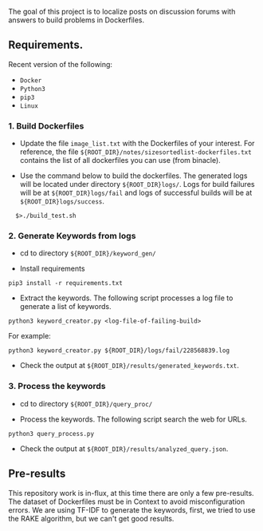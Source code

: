 The goal of this project is to localize posts on discussion forums
with answers to build problems in Dockerfiles.

## Requirements.
Recent version of the following:

- `Docker`
- `Python3`
- `pip3`
- `Linux`

### 1. Build Dockerfiles

- Update the file `image_list.txt` with the Dockerfiles of your
interest. For reference, the file
`${ROOT_DIR}/notes/sizesortedlist-dockerfiles.txt` contains the list of all
dockerfiles you can use (from binacle).

- Use the command below to build the dockerfiles. The generated logs
  will be located under directory `${ROOT_DIR}logs/`. Logs for build failures
  will be at `${ROOT_DIR}logs/fail` and logs of successful builds will be at
  `${ROOT_DIR}logs/success`.

```
  $>./build_test.sh
```

### 2. Generate Keywords from logs

- cd to directory `${ROOT_DIR}/keyword_gen/` 

- Install requirements

```
pip3 install -r requirements.txt
```

- Extract the keywords. The following script processes a log file to generate a list of keywords.

```
python3 keyword_creator.py <log-file-of-failing-build>
```

For example:

```
python3 keyword_creator.py ${ROOT_DIR}/logs/fail/228568839.log
```

- Check the output at `${ROOT_DIR}/results/generated_keywords.txt`.

### 3. Process the keywords

- cd to directory `${ROOT_DIR}/query_proc/`

- Process the keywords. The following script search the web for URLs.

```
python3 query_process.py 
```

- Check the output at `${ROOT_DIR}/results/analyzed_query.json`.

## Pre-results

This repository work is in-flux, at this time there are only a few pre-results. The dataset of Dockerfiles must be in Context to avoid misconfiguration errors.
We are using TF-IDF to generate the keywords, first, we tried to use the RAKE algorithm, but we can't get good results.
